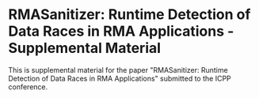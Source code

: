 # RMASanitizer: Runtime Detection of Data Races in RMA Applications - Supplemental Material

This is supplemental material for the paper "RMASanitizer: Runtime Detection of Data Races in RMA Applications" submitted to the ICPP conference.

